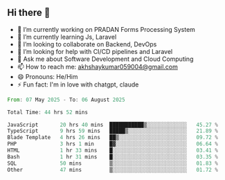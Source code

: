 ## Hi there 👋
- 🔭 I’m currently working on PRADAN Forms Processing System
- 🌱 I’m currently learning Js, Laravel
- 👯 I’m looking to collaborate on Backend, DevOps
- 🤔 I’m looking for help with CI/CD pipelines and Laravel
- 💬 Ask me about Software Development and Cloud Computing
- 📫 How to reach me: akhshaykumar059004@gmail.com
- 😄 Pronouns: He/Him
- ⚡ Fun fact: I'm in love with chatgpt, claude
 <!--START_SECTION:waka-->

```rust
From: 07 May 2025 - To: 06 August 2025

Total Time: 44 hrs 52 mins

JavaScript       20 hrs 40 mins  ███████████▒░░░░░░░░░░░░░   45.27 %
TypeScript       9 hrs 59 mins   █████▒░░░░░░░░░░░░░░░░░░░   21.89 %
Blade Template   4 hrs 26 mins   ██▒░░░░░░░░░░░░░░░░░░░░░░   09.72 %
PHP              3 hrs 1 min     █▓░░░░░░░░░░░░░░░░░░░░░░░   06.64 %
HTML             1 hr 33 mins    █░░░░░░░░░░░░░░░░░░░░░░░░   03.41 %
Bash             1 hr 31 mins    █░░░░░░░░░░░░░░░░░░░░░░░░   03.35 %
SQL              50 mins         ▒░░░░░░░░░░░░░░░░░░░░░░░░   01.83 %
Other            47 mins         ▒░░░░░░░░░░░░░░░░░░░░░░░░   01.72 %
```

<!--END_SECTION:waka-->
